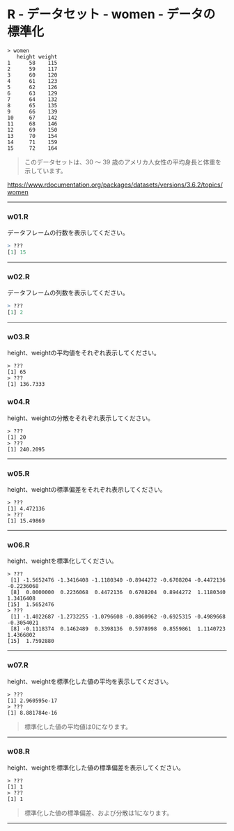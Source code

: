 # R - データセット - women - データの標準化

```
> women
   height weight
1      58    115
2      59    117
3      60    120
4      61    123
5      62    126
6      63    129
7      64    132
8      65    135
9      66    139
10     67    142
11     68    146
12     69    150
13     70    154
14     71    159
15     72    164
```

> このデータセットは、30 ～ 39 歳のアメリカ人女性の平均身長と体重を示しています。

https://www.rdocumentation.org/packages/datasets/versions/3.6.2/topics/women

---

### w01.R

データフレームの行数を表示してください。

```r
> ???
[1] 15
```

---

### w02.R

データフレームの列数を表示してください。

```r
> ???
[1] 2
```

---

### w03.R

height、weightの平均値をそれぞれ表示してください。

```
> ???
[1] 65
> ???
[1] 136.7333
```

### w04.R

height、weightの分散をそれぞれ表示してください。

```
> ???
[1] 20
> ???
[1] 240.2095
```

---

### w05.R

height、weightの標準偏差をそれぞれ表示してください。

```
> ???
[1] 4.472136
> ???
[1] 15.49869
```

---

### w06.R

height、weightを標準化してください。

```
> ???
 [1] -1.5652476 -1.3416408 -1.1180340 -0.8944272 -0.6708204 -0.4472136 -0.2236068
 [8]  0.0000000  0.2236068  0.4472136  0.6708204  0.8944272  1.1180340  1.3416408
[15]  1.5652476
> ???
 [1] -1.4022687 -1.2732255 -1.0796608 -0.8860962 -0.6925315 -0.4989668 -0.3054021
 [8] -0.1118374  0.1462489  0.3398136  0.5978998  0.8559861  1.1140723  1.4366802
[15]  1.7592880
```

---

### w07.R

height、weightを標準化した値の平均を表示してください。

```
> ???
[1] 2.960595e-17
> ???
[1] 8.881784e-16
```

> 標準化した値の平均値は0になります。

---


### w08.R

height、weightを標準化した値の標準偏差を表示してください。

```
> ???
[1] 1
> ???
[1] 1
```

> 標準化した値の標準偏差、および分散は1になります。

---

<!--

nrow(women)
ncol(women)

mean(women$height)
mean(women$weight)

var(women$height)
var(women$weight)

sd(women$height)
sd(women$weight)

scale(women$height) |> as.vector()
scale(women$weight) |> as.vector()

scale(women$height) |> as.vector() |> mean()
scale(women$weight) |> as.vector() |> mean()

scale(women$height) |> as.vector() |> sd()
scale(women$weight) |> as.vector() |> sd()

>